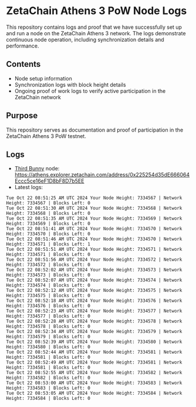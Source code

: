 # ZetaChain Athens 3 PoW Node Logs
This repository contains logs and proof that we have successfully set up and run a node on the ZetaChain Athens 3 network. The logs demonstrate continuous node operation, including synchronization details and performance.

## Contents
- Node setup information
- Synchronization logs with block height details
- Ongoing proof of work logs to verify active participation in the ZetaChain network

## Purpose
This repository serves as documentation and proof of participation in the ZetaChain Athens 3 PoW testnet.

## Logs

- [Third Bunny](https://thirdbunny.xyz/) node: https://athens.explorer.zetachain.com/address/0x225254d35dE666064Eccc5ce16eF1D8bF8D7b5EE
- Latest logs:
```
Tue Oct 22 08:51:25 AM UTC 2024 Your Node Height: 7334567 | Network Height: 7334567 | Blocks Left: 0
Tue Oct 22 08:51:30 AM UTC 2024 Your Node Height: 7334568 | Network Height: 7334568 | Blocks Left: 0
Tue Oct 22 08:51:35 AM UTC 2024 Your Node Height: 7334569 | Network Height: 7334569 | Blocks Left: 0
Tue Oct 22 08:51:41 AM UTC 2024 Your Node Height: 7334570 | Network Height: 7334570 | Blocks Left: 0
Tue Oct 22 08:51:46 AM UTC 2024 Your Node Height: 7334570 | Network Height: 7334571 | Blocks Left: 1
Tue Oct 22 08:51:51 AM UTC 2024 Your Node Height: 7334571 | Network Height: 7334571 | Blocks Left: 0
Tue Oct 22 08:51:56 AM UTC 2024 Your Node Height: 7334572 | Network Height: 7334572 | Blocks Left: 0
Tue Oct 22 08:52:02 AM UTC 2024 Your Node Height: 7334573 | Network Height: 7334573 | Blocks Left: 0
Tue Oct 22 08:52:07 AM UTC 2024 Your Node Height: 7334574 | Network Height: 7334574 | Blocks Left: 0
Tue Oct 22 08:52:12 AM UTC 2024 Your Node Height: 7334575 | Network Height: 7334575 | Blocks Left: 0
Tue Oct 22 08:52:18 AM UTC 2024 Your Node Height: 7334576 | Network Height: 7334576 | Blocks Left: 0
Tue Oct 22 08:52:23 AM UTC 2024 Your Node Height: 7334577 | Network Height: 7334577 | Blocks Left: 0
Tue Oct 22 08:52:28 AM UTC 2024 Your Node Height: 7334578 | Network Height: 7334578 | Blocks Left: 0
Tue Oct 22 08:52:34 AM UTC 2024 Your Node Height: 7334579 | Network Height: 7334579 | Blocks Left: 0
Tue Oct 22 08:52:39 AM UTC 2024 Your Node Height: 7334580 | Network Height: 7334580 | Blocks Left: 0
Tue Oct 22 08:52:44 AM UTC 2024 Your Node Height: 7334581 | Network Height: 7334581 | Blocks Left: 0
Tue Oct 22 08:52:49 AM UTC 2024 Your Node Height: 7334581 | Network Height: 7334581 | Blocks Left: 0
Tue Oct 22 08:52:55 AM UTC 2024 Your Node Height: 7334582 | Network Height: 7334582 | Blocks Left: 0
Tue Oct 22 08:53:00 AM UTC 2024 Your Node Height: 7334583 | Network Height: 7334583 | Blocks Left: 0
Tue Oct 22 08:53:05 AM UTC 2024 Your Node Height: 7334584 | Network Height: 7334584 | Blocks Left: 0
```
